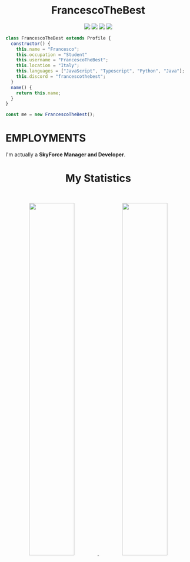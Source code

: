 <h1 align="center">
  <b>FrancescoTheBest</b>
</h1>

<p>
<div align="center">
  <img src="https://img.shields.io/badge/-HTML-c58545?style=for-the-badge&logo=html5&logoColor=c58545&labelColor=282828">
  <img src="https://img.shields.io/badge/-JavaScript-d1a01f?style=for-the-badge&logo=JavaScript&logoColor=d1a01f&labelColor=282828">
  <img src="https://img.shields.io/badge/-TypeScript-d1a01f?style=for-the-badge&logo=TypeScript&logoColor=d1a01f&labelColor=282828">
  <img src="https://img.shields.io/badge/-Python-98b982?style=for-the-badge&logo=python&logoColor=98b982&labelColor=282828">
</div>
</p>

```JavaScript
class FrancescoTheBest extends Profile {
  constructor() {
    this.name = "Francesco";
    this.occupation = "Student"
    this.username = "FrancescoTheBest";
    this.location = "Italy";
    this.languages = ["JavaScript", "Typescript", "Python", "Java"];
    this.discord = "francescothebest";
  }
  name() {
    return this.name;
  }
}

const me = new FrancescoTheBest();
```
# EMPLOYMENTS
I'm actually a **SkyForce Manager and Developer**.

<div align="center">
<h1>My Statistics</h1>

<br/>
<p align="center">
  <a href="https://github.com/francescothebest/">
  <img width="49.5%" src="https://github-readme-stats.vercel.app/api?username=francescothebest&show_icons=true&theme=gruvbox&hide_border=true" />
    <img width="49.5%" src="https://github-readme-streak-stats.herokuapp.com/?user=raffreddat0&theme=gruvbox&hide_border=true" />
  </a>
</p>
<br>
</div>
